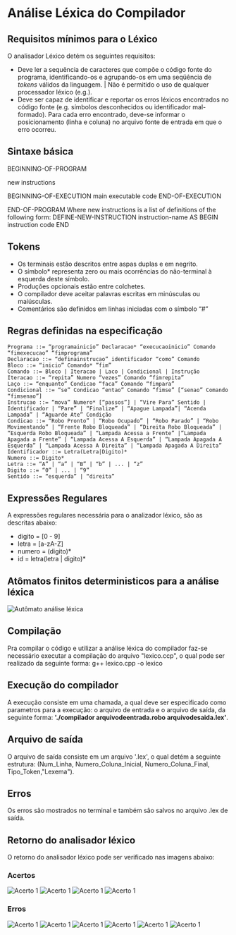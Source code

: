 # Análise Léxica do Compilador

## Requisitos mínimos para o Léxico

O analisador Léxico detém os seguintes requisitos:

 - Deve ler a sequência de caracteres que compõe o código fonte do programa, identificando-os e agrupando-os em uma seqüência de *tokens* válidos da linguagem. | Não é permitido o uso de qualquer processador léxico (e.g.).
 - Deve ser capaz de identificar e reportar os erros léxicos encontrados no código fonte (e.g. símbolos desconhecidos ou identificador mal-formado). Para cada	 erro encontrado, deve-se informar o posicionamento (linha e coluna) no arquivo fonte de entrada em que o erro ocorreu.

## Sintaxe básica

BEGINNING-OF-PROGRAM

 new instructions

 BEGINNING-OF-EXECUTION
   main executable code
 END-OF-EXECUTION

END-OF-PROGRAM
Where new instructions is a list of definitions of the following form:
DEFINE-NEW-INSTRUCTION instruction-name AS
BEGIN
  instruction code
END

## Tokens

 - Os terminais estão descritos entre aspas duplas e em negrito.
 - O símbolo* representa zero ou mais ocorrências do não-terminal à esquerda deste símbolo.
 - Produções opcionais estão entre colchetes.
 - O compilador deve aceitar palavras escritas em minúsculas ou maiúsculas.
 - Comentários são definidos em linhas iniciadas com o símbolo “#”

## Regras definidas na especificação

    Programa ::= “programainicio” Declaracao* “execucaoinicio” Comando “fimexecucao” “fimprograma”
    Declaracao ::= “definainstrucao” identificador “como” Comando
    Bloco ::= “inicio” Comando* ”fim”
    Comando ::= Bloco | Iteracao | Laco | Condicional | Instrução
    Iteracao ::= “repita” Numero “vezes” Comando “fimrepita”
    Laço ::= “enquanto” Condicao “faca” Comando “fimpara”
    Condicional ::= “se” Condicao “entao” Comando “fimse” [“senao” Comando “fimsenao”]
    Instrucao ::= “mova” Numero* [“passos”] | “Vire Para” Sentido | Identificador | “Pare” | “Finalize” | “Apague Lampada”| “Acenda Lampada” | “Aguarde Ate” Condição
    Condicao ::= “Robo Pronto” | “Robo Ocupado” | “Robo Parado” | “Robo Movimentando” | “Frente Robo Bloqueada” | “Direita Robo Bloqueada” | “Esquerda Robo Bloqueada” | “Lampada Acessa a Frente” |”Lampada Apagada a Frente” | “Lampada Acessa A Esquerda” | “Lampada Apagada A Esquerda” | “Lampada Acessa A Direita” | “Lampada Apagada A Direita”
    Identificador ::= Letra(Letra|Digito)*
    Numero ::= Digito*
    Letra ::= “A” | “a” | “B” | “b” | ... | “z”
    Digito ::= “0” | ... | “9”
    Sentido ::= “esquerda” | “direita”

## Expressões Regulares

A expressões regulares necessária para o analizador léxico, são as descritas abaixo:

 - digito = [0 - 9]
 - letra = [a-zA-Z]
 - numero = (digito)*
 - id = letra(letra | digito)*

## Atômatos finitos deterministicos para a análise léxica

![Autômato análise léxica](https://github.com/rafaelscoimbra1/CompiladoresRobo/blob/dev/lexico/lexico.svg?sanitize=true)

## Compilação

Pra compilar o código e utilizar a análise léxica do compilador faz-se necessário executar a compilação do arquivo "lexico.ccp", o qual pode ser realizado da seguinte forma: g++ lexico.cpp -o lexico

## Execução do compilador

A execução consiste em uma chamada, a qual deve ser especificado como parametros para a execução: o arquivo de entrada e o arquivo de saída, da seguinte forma: **'./compilador arquivodeentrada.robo arquivodesaida.lex'**.

## Arquivo de saída

O arquivo de saída consiste em um arquivo '.lex', o qual detém a seguinte estrutura: (Num_Linha, Numero_Coluna_Inicial, Numero_Coluna_Final, Tipo_Token,"Lexema").

## Erros

Os erros são mostrados no terminal e também são salvos no arquivo .lex de saída.

## Retorno do analisador léxico

O retorno do analisador léxico pode ser verificado nas imagens abaixo:

### Acertos

![Acerto 1](imagens/print-acerto/print-in1.png)
![Acerto 1](imagens/print-acerto/print-lex-in1.png)
![Acerto 1](imagens/print-acerto/print-in2.png)
![Acerto 1](imagens/print-acerto/print-lex-in2.png)

### Erros

![Acerto 1](imagens/print-erro/print-erro1.png)
![Acerto 1](imagens/print-acerto/print-lex-erro1.png)
![Acerto 1](imagens/print-erro/print-erro2.png)
![Acerto 1](imagens/print-acerto/print-lex-erro2.png)
![Acerto 1](imagens/print-erro/print-erro3.png)
![Acerto 1](imagens/print-acerto/print-lex-erro3.png)